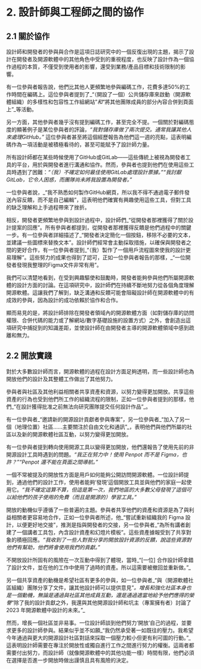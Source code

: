 # 2. 設計師與工程師之間的協作

## 2.1 關於協作
設計師和開發者的參與與合作是這項日誌研究中的一個反復出現的主題，揭示了設計在開發者及開源軟體中的其他角色中受到的重視程度，也反映了設計作為一個協作過程的本質，不僅受到使用者的影響，還受到業務/產品目標和技術限制的影響。

有一位參與者報告說，他們比其他人更頻繁地參與編碼工作，花費多達50%的工作時間在編碼上。這位參與者提到了_“（開設了一個）公共儲存庫來啟動（開源軟體組織）的多樣性和包容性工作組網站”_和_“將其他團隊成員的部分內容合併到頁面上”_等活動。

另一方面，其他參與者幾乎沒有提到編碼工作，甚至完全不提。一個關於對編碼態度的顯著例子是某位參與者的評論，_“我對儲存庫做了兩次提交。通常我讓其他人來處理GitHub。”_ 這位參與者甚至將這個經歷報告為他們這一週的亮點，這表明編碼作為一項活動是被積極看待的，甚至可能賦予了設計師力量。

所有設計師都在某些時候使用了GitHub或GitLab——這些傳統上被視為開發者工具的平台，用於與開發者進行溝通和協作。然而，參與者也提到他們在使用這些工具時遇到了困難：_“（我）不確定如何最佳使用GitLab處理設計票據。”“我討厭GitLab，它令人困惑，而團隊尚未將我設置為開發者。”_

一位參與者說，_“我不熟悉如何製作GitHub網頁，所以我不得不通過電子郵件發送內容反饋，而不是自己編輯”，這表明他們確實有興趣使用這些工具，但對工具的缺乏理解和上手過程帶來了挫折。

相反，開發者更頻繁地參與到設計過程中，設計師們_“從開發者那裡獲得了關於設計提案的回應”。所有參與者都提到，從開發者那裡獲得反饋是他們過程中的關鍵一步。有一位參與者詳細描述了_“開發者決定簡化一個按鈕，移除不必要的文本，並建議一些圖標來替換文本”。設計師們經常會主動採取措施，以確保與開發者之間的更好合作，有一位參與者提到_“（我）製作了一個用戶流程圖來使我的設計更易理解”。這些努力的成果也得到了認可，正如一位參與者報告的那樣，_“一位開發者發現我整理的Figma文件非常有用”。

我們可以清楚地看到，在受到興趣驅使和鼓勵時，開發者能夠參與他們所屬開源軟體的設計方面的討論。在這項研究中，設計師們在持續不斷地努力從各個角度理解開源軟體。這讓我們了解到，缺乏溝通和反饋可能會阻礙設計師在開源軟體中的有成效的參與，因為設計的成功依賴於協作和合作。

顯而易見的是，將設計師排除在開發者領域內的開源軟體方面（如對儲存庫的訪問權限、合併代碼的能力或了解網站/數字基礎設施的設置方式）之外，會創造出這項研究中捕捉到的知識差距，並使設計師在由開發者主導的開源軟體領域中感到疏離和無力。

## 2.2 開放實踐
對於大多數設計師而言，開源軟體的過程在設計方面足夠透明，而一些設計師也為開放他們的設計及其整體工作做出了其他努力。

參與者與社區及其他利益相關者共享資產和資源，以努力變得更加開放。共享這些資產的行為也受到他們所工作的組織流程的限制，正如一位參與者提到的那樣，他們_“在設計獲得批准之前無法向研究團隊提交任何設計作品”_。

有一位參與者_“邀請新的開源設計貢獻者參與專案”，另一位參與者_“加入了另一個（地理位置）社區……主要關注於自由文化和通訊”_，表明他們與他們所屬的社區以及新的開源軟體社區互動，以努力變得更加開放。

有一位參與者提到轉向使用開源工具以變得更加開放，他們還報告了使用先前的非開源設計工具時遇到的問題。_“我正在努力中！使用 Penpot 而不是 Figma，也許？”“Penpot 還不能在頁面之間導航。”_

一個不常被提及的開放性方面是用戶如何能夠公開訪問開源軟體。一位設計師提到，通過他們的設計工作，使用者能夠‘發現’這個開放工具並與他們的家庭一起使用它。_“我不確定這算不算，但這是第一次，我們地區的大多數父母發現了這個可以給他們的孩子使用的免費（而且是開源的）學習工具。”_

開放的動機似乎遵循了一些普遍的主題。參與者共享他們的資產和資源是為了與利益相關者更容易地合作，正如一位參與者所述，他_“嘗試重新組織我的 Figma 設計，以便更好地交接”，推測是指與開發者的交接，另一位參與者_“為所有講者創建了一個講者工具包，內含設計資產和幻燈片模板”。這些資產據報受到了共享對象的積極回應。_“我收到了一些人對我分享的開放設計資源的反饋，說這些資源對他們有幫助，他們將會使用我們的貢獻。”_

不開放設計所固有的風險在一次互動中得到了體現，當時_“[一位] 合作設計師拿錯了設計文件，並在他的工作中使用了過時的資產。所以這需要被撤回並重新做。”_

另一個共享資產的動機是希望社區有更多的參與，如一位參與者_“與（開源軟體社區組織）團隊分享了文件，讓其他設計師可以提供意見”_。增長和強化社區本身也是一個動機，無論是通過與社區其他成員互動，還是通過適當地給予他們應得的榮譽_“除了我的設計貢獻之外，我還與其他開源設計師和坑主（專案擁有者）討論了 2023 年開源軟體中設計的未來。”_

然而，增長一個社區並非易事。一位設計師談到他們努力‘開放’自己的過程，並要求更多的設計師參與。結果似乎並不如願_“我仍然承受著一如既往的壓力。我希望今年通過與更大的開源設計社區對話來採取一個壓力較小但更有利可圖的行動。”_這表明設計師需要在專注於開放性或獨自進行工作之間進行努力的權衡。這兩者都需要付出努力，而設計師（就像開源軟體中的其他功能一樣）時間有限，他們必須在選擇是否進一步開放時做出謹慎且具有風險的決定。
